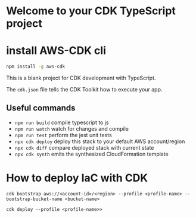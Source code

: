 # Welcome to your CDK TypeScript project

# install AWS-CDK cli
```sh
npm install -g aws-cdk
```

This is a blank project for CDK development with TypeScript.

The `cdk.json` file tells the CDK Toolkit how to execute your app.

## Useful commands

* `npm run build`   compile typescript to js
* `npm run watch`   watch for changes and compile
* `npm run test`    perform the jest unit tests
* `npx cdk deploy`  deploy this stack to your default AWS account/region
* `npx cdk diff`    compare deployed stack with current state
* `npx cdk synth`   emits the synthesized CloudFormation template


# How to deploy IaC with CDK

```
cdk bootstrap aws://<account-id>/<region> --profile <profile-name> --bootstrap-bucket-name <bucket-name>

cdk deploy --profile <profile-name>>

```